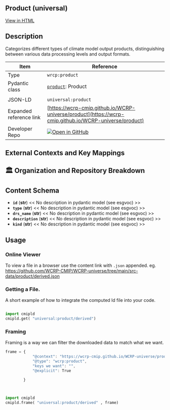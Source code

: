 

<section id="description">

# Product  (universal)

[View in HTML](https://wcrp-cmip.github.io/WCRP-universe/product/product)

## Description
Categorizes different types of climate model output products, distinguishing between various data processing levels and output formats.


</section>



<section id="info">


| Item | Reference |
| --- | --- |
| Type | `wrcp:product` |
| Pydantic class | [`product`](https://github.com/ESGF/esgf-vocab/blob/main/src/esgvoc/api/data_descriptors/product.py): Product |
| | |
| JSON-LD | `universal:product` |
| Expanded reference link | [https://wcrp-cmip.github.io/WCRP-universe/product](https://wcrp-cmip.github.io/WCRP-universe/product) |
| Developer Repo | [![Open in GitHub](https://img.shields.io/badge/Open-GitHub-blue?logo=github&style=flat-square)](https://github.com/WCRP-CMIP/WCRP-universe/tree/main/src-data/product) |


</section>
    <section id="links">

 </section>

## External Contexts and Key Mappings

 </section>


## 🏛️ Organization and Repository Breakdown

<section id="schema">

## Content Schema

- **`id`** (**str**) 
  << No description in pydantic model (see esgvoc) >>
- **`type`** (**str**) 
  << No description in pydantic model (see esgvoc) >>
- **`drs_name`** (**str**) 
  << No description in pydantic model (see esgvoc) >>
- **`description`** (**str**) 
  << No description in pydantic model (see esgvoc) >>
- **`kind`** (**str**) 
  << No description in pydantic model (see esgvoc) >>





</section>   

<section id="usage">

## Usage

### Online Viewer 
To view a file in a browser use the content link with `.json` appended. 
eg. https://github.com/WCRP-CMIP/WCRP-universe/tree/main/src-data/product/derived.json

### Getting a File. 

A short example of how to integrate the computed ld file into your code. 

```python

import cmipld
cmipld.get( "universal:product/derived")

```

### Framing
Framing is a way we can filter the downloaded data to match what we want. 
```js
frame = {
            "@context": "https://wcrp-cmip.github.io/WCRP-universe/product/_context_",
            "@type": "wcrp:product",
            "keys we want": "",
            "@explicit": True

        }
        
```

```python

import cmipld
cmipld.frame( "universal:product/derived" , frame)

```
</section>

    